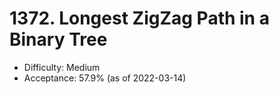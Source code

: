# 1372. Longest ZigZag Path in a Binary Tree
- Difficulty: Medium
- Acceptance: 57.9% (as of 2022-03-14)
